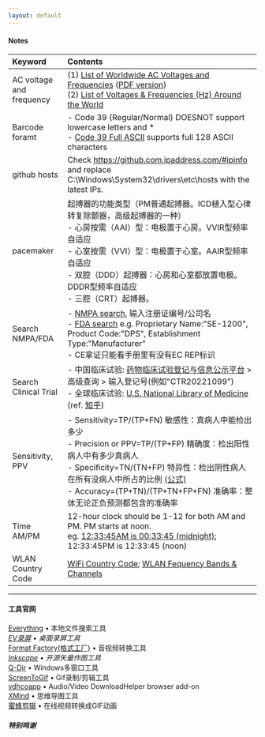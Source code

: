 ```yaml
---
layout: default
---
```


#### Notes

| Keyword      | Contents          |
|:-------------|:------------------|
| AC voltage and frequency | (1) [List of Worldwide AC Voltages and Frequencies](https://www.school-for-champions.com/science/ac_world_volt_freq_list.htm#.Y8tQrnZBw2w)  ([PDF version](https://www.oaktreeproducts.com/img/product/description/List%20of%20Worldwide%20AC%20Voltages.pdf)) <br> (2) [List of Voltages & Frequencies (Hz) Around the World](https://www.generatorsource.com/Voltages_and_Hz_by_Country.aspx) |
| Barcode foramt | - Code 39 (Regular/Normal) DOESNOT support lowercase letters and * <br> - [Code 39 Full ASCII](https://barcodeguide.seagullscientific.com/Content/Symbologies/Code_39_Full_ASCII.htm#:~:text=The%20Code%2039%20-%20Full%20ASCII%20symbology%20is,be%20configured%20to%20perform%20Full%20ASCII%20character%20translations.) supports full 128 ASCII characters |
| github hosts | Check https://github.com.ipaddress.com/#ipinfo and replace C:\Windows\System32\drivers\etc\hosts with the latest IPs. |
| pacemaker | 起搏器的功能类型（PM普通起搏器。ICD植入型心律转复除颤器，高级起搏器的一种） <br> - 心房按需（AAI）型：电极置于心房。VVIR型频率自适应 <br> - 心室按需（VVI）型：电极置于心室。AAIR型频率自适应 <br> - 双腔（DDD）起搏器：心房和心室都放置电极。DDDR型频率自适应 <br> - 三腔（CRT）起搏器。  |
| Search NMPA/FDA | - [NMPA search](https://www.nmpa.gov.cn/datasearch/home-index.html#category=ylqx), 输入注册证编号/公司名 <br> - [FDA search](https://www.accessdata.fda.gov/scripts/cdrh/cfdocs/cfRL/rl.cfm) e.g. Proprietary Name:"SE-1200", Product Code:"DPS", Establishment Type:"Manufacturer" <br> - CE拿证只能看手册里有没有EC REP标识 |
| Search Clinical Trial | - 中国临床试验: [药物临床试验登记与信息公示平台](http://www.chinadrugtrials.org.cn/index.html) > 高级查询 > 输入登记号(例如"CTR20221099") <br> - 全球临床试验: [U.S. National Library of Medicine](https://clinicaltrials.gov/)  (ref. [知乎](https://zhuanlan.zhihu.com/p/86874330)) |
| Sensitivity, PPV | - Sensitivity=TP/(TP+FN) 敏感性：真病人中能检出多少 <br> - Precision or PPV=TP/(TP+FP) 精确度：检出阳性病人中有多少真病人 <br> - Specificity=TN/(TN+FP) 特异性：检出阴性病人在所有没病人中所占的比例 [(公式)](https://geekymedics.com/sensitivity-specificity-ppv-and-npv/) <br> - Accuracy=(TP+TN)/(TP+TN+FP+FN) 准确率：整体无论正负预测都包含的准确率 |
| Time AM/PM | 12-hour clock should be 1-12 for both AM and PM. PM starts at noon. <br> eg. <u>12:33:45AM is 00:33:45 (midnight)</u>; 12:33:45PM is 12:33:45 (noon) |
| WLAN Country Code | [WiFi Country Code](https://gitlab.com/recalbox/github/recalbox-os/-/wikis/Wifi&emsp;country&emsp;code&emsp;\(EN\));  [WLAN Fequency Bands & Channels](https://www.cablefree.net/wirelesstechnology/wireless-lan/wlan-frequency-bands-channels/) |

* * *

#### 工具官网
[Everything](https://www.voidtools.com) • 本地文件搜索工具  
_[EV录屏](https://www.ieway.cn/index.html) • 桌面录屏工具_  
[Format Factory(格式工厂)](http://www.pcfreetime.com/) • 音视频转换工具  
_[Inkscape](https://inkscape.org/) • 开源矢量作图工具_  
[Q-Dir](http://q-dir.com/) • Windows多窗口工具  
[ScreenToGif](https://www.screentogif.com/) • Gif录制/剪辑工具  
[vdhcoapp](https://github.com/mi-g/vdhcoapp) • Audio/Video DownloadHelper browser add-on  
[XMind](https://www.xmind.cn/) • 思维导图工具  
[蜜蜂剪辑](https://beecut.cn/video-to-gif-online) • 在线视频转换成GIF动画  

##### 特别鸣谢
